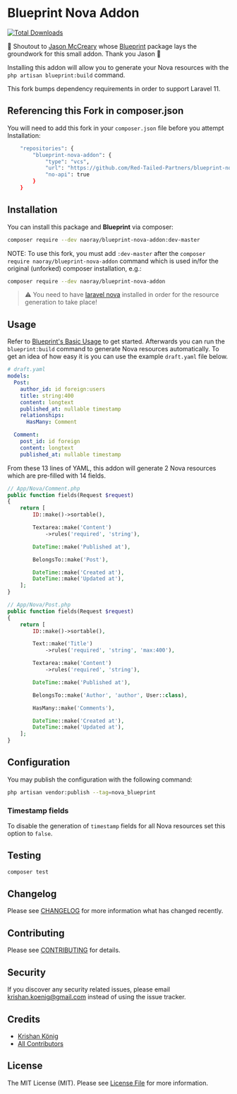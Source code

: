 # Blueprint Nova Addon

[![Total Downloads](https://img.shields.io/packagist/dt/naoray/blueprint-nova-addon.svg?style=flat)](https://packagist.org/packages/naoray/blueprint-nova-addon)

:mega: Shoutout to [Jason McCreary](https://github.com/jasonmccreary) whose [Blueprint](https://github.com/laravel-shift/blueprint) package lays the groundwork for this small addon. Thank you Jason :raised_hands:

Installing this addon will allow you to generate your Nova resources with the `php artisan blueprint:build` command.

This fork bumps dependency requirements in order to support Laravel 11.

## Referencing this Fork in composer.json
You will need to add this fork in your `composer.json` file before you attempt Installation:

```bash
    "repositories": {
        "blueprint-nova-addon": {
            "type": "vcs",
            "url": "https://github.com/Red-Tailed-Partners/blueprint-nova-addon",
            "no-api": true
        }
    }
```

## Installation
You can install this package and **Blueprint** via composer:

```bash
composer require --dev naoray/blueprint-nova-addon:dev-master
```
NOTE: To use this fork, you must add `:dev-master` after the `composer require naoray/blueprint-nova-addon` command which is used in/for the original (unforked) composer installation, e.g.:

```bash
composer require --dev naoray/blueprint-nova-addon
```
> :warning: You need to have [laravel nova](https://nova.laravel.com/) installed in order for the resource generation to take place!

## Usage
Refer to [Blueprint's Basic Usage](https://github.com/laravel-shift/blueprint#basic-usage) to get started. Afterwards you can run the `blueprint:build` command to generate Nova resources automatically. To get an idea of how easy it is you can use the example `draft.yaml` file below.

```yaml
# draft.yaml
models:
  Post:
    author_id: id foreign:users
    title: string:400
    content: longtext
    published_at: nullable timestamp
    relationships:
      HasMany: Comment

  Comment:
    post_id: id foreign
    content: longtext
    published_at: nullable timestamp
```

From these 13 lines of YAML, this addon will generate 2 Nova resources which are pre-filled with 14 fields.

```php
// App/Nova/Comment.php
public function fields(Request $request)
{
    return [
        ID::make()->sortable(),

        Textarea::make('Content')
            ->rules('required', 'string'),

        DateTime::make('Published at'),

        BelongsTo::make('Post'),

        DateTime::make('Created at'),
        DateTime::make('Updated at'),
    ];
}

// App/Nova/Post.php
public function fields(Request $request)
{
    return [
        ID::make()->sortable(),

        Text::make('Title')
            ->rules('required', 'string', 'max:400'),

        Textarea::make('Content')
            ->rules('required', 'string'),

        DateTime::make('Published at'),

        BelongsTo::make('Author', 'author', User::class),

        HasMany::make('Comments'),

        DateTime::make('Created at'),
        DateTime::make('Updated at'),
    ];
}
```

## Configuration
You may publish the configuration with the following command:

```bash
php artisan vendor:publish --tag=nova_blueprint
```

### Timestamp fields
To disable the generation of `timestamp` fields for all Nova resources set this option to `false`.

## Testing

``` bash
composer test
```

## Changelog

Please see [CHANGELOG](CHANGELOG.md) for more information what has changed recently.

## Contributing

Please see [CONTRIBUTING](CONTRIBUTING.md) for details.

## Security

If you discover any security related issues, please email krishan.koenig@gmail.com instead of using the issue tracker.

## Credits

- [Krishan König](https://github.com/naoray)
- [All Contributors](../../contributors)

## License

The MIT License (MIT). Please see [License File](LICENSE.md) for more information.
